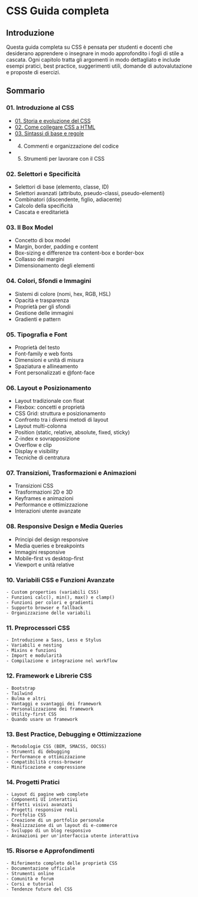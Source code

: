 # CSS Guida completa

## Introduzione
Questa guida completa su CSS è pensata per studenti e docenti che desiderano apprendere o insegnare in modo approfondito i fogli di stile a cascata. Ogni capitolo tratta gli argomenti in modo dettagliato e include esempi pratici, best practice, suggerimenti utili, domande di autovalutazione e proposte di esercizi.

## Sommario
### 01. Introduzione al CSS
   - [01. Storia e evoluzione del CSS](<01. Introduzione al CSS/01_Storia_e_evoluzione_del_CSS.md>)
   - [02. Come collegare CSS a HTML](<01. Introduzione al CSS/02_Come_collegare_CSS_a_HTML.md>)
   - [03. Sintassi di base e regole](<01. Introduzione al CSS/03_Sintassi_di_base_e_regole.md>)
   - 04. Commenti e organizzazione del codice
   - 05. Strumenti per lavorare con il CSS

### 02. Selettori e Specificità
   - Selettori di base (elemento, classe, ID)
   - Selettori avanzati (attributo, pseudo-classi, pseudo-elementi)
   - Combinatori (discendente, figlio, adiacente)
   - Calcolo della specificità
   - Cascata e ereditarietà

### 03. Il Box Model
   - Concetto di box model
   - Margin, border, padding e content
   - Box-sizing e differenze tra content-box e border-box
   - Collasso dei margini
   - Dimensionamento degli elementi

### 04. Colori, Sfondi e Immagini
   - Sistemi di colore (nomi, hex, RGB, HSL)
   - Opacità e trasparenza
   - Proprietà per gli sfondi
   - Gestione delle immagini
   - Gradienti e pattern

### 05. Tipografia e Font
   - Proprietà del testo
   - Font-family e web fonts
   - Dimensioni e unità di misura
   - Spaziatura e allineamento
   - Font personalizzati e @font-face

### 06. Layout e Posizionamento
   - Layout tradizionale con float
   - Flexbox: concetti e proprietà
   - CSS Grid: struttura e posizionamento
   - Confronto tra i diversi metodi di layout
   - Layout multi-colonna
   - Position (static, relative, absolute, fixed, sticky)
   - Z-index e sovrapposizione
   - Overflow e clip
   - Display e visibility
   - Tecniche di centratura

### 07. Transizioni, Trasformazioni e Animazioni
   - Transizioni CSS
   - Trasformazioni 2D e 3D
   - Keyframes e animazioni
   - Performance e ottimizzazione
   - Interazioni utente avanzate

### 08. Responsive Design e Media Queries
   - Principi del design responsive
   - Media queries e breakpoints
   - Immagini responsive
   - Mobile-first vs desktop-first
   - Viewport e unità relative

### 10. Variabili CSS e Funzioni Avanzate
    - Custom properties (variabili CSS)
    - Funzioni calc(), min(), max() e clamp()
    - Funzioni per colori e gradienti
    - Supporto browser e fallback
    - Organizzazione delle variabili

### 11. Preprocessori CSS
    - Introduzione a Sass, Less e Stylus
    - Variabili e nesting
    - Mixins e funzioni
    - Import e modularità
    - Compilazione e integrazione nel workflow

### 12. Framework e Librerie CSS
    - Bootstrap
    - Tailwind
    - Bulma e altri
    - Vantaggi e svantaggi dei framework
    - Personalizzazione dei framework
    - Utility-first CSS
    - Quando usare un framework

### 13. Best Practice, Debugging e Ottimizzazione
    - Metodologie CSS (BEM, SMACSS, OOCSS)
    - Strumenti di debugging
    - Performance e ottimizzazione
    - Compatibilità cross-browser
    - Minificazione e compressione

### 14. Progetti Pratici 
    - Layout di pagine web complete
    - Componenti UI interattivi
    - Effetti visivi avanzati
    - Progetti responsive reali
    - Portfolio CSS
    - Creazione di un portfolio personale
    - Realizzazione di un layout di e-commerce
    - Sviluppo di un blog responsivo
    - Animazioni per un'interfaccia utente interattiva

### 15. Risorse e Approfondimenti
    - Riferimento completo delle proprietà CSS
    - Documentazione ufficiale
    - Strumenti online
    - Comunità e forum
    - Corsi e tutorial
    - Tendenze future del CSS

